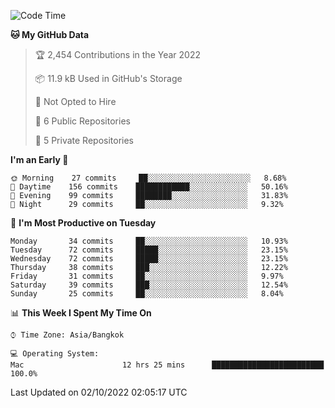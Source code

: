 <!--START_SECTION:waka-->
![Code Time](http://img.shields.io/badge/Code%20Time-1%2C454%20hrs%2053%20mins-blue)

**🐱 My GitHub Data** 

> 🏆 2,454 Contributions in the Year 2022
 > 
> 📦 11.9 kB Used in GitHub's Storage 
 > 
> 🚫 Not Opted to Hire
 > 
> 📜 6 Public Repositories 
 > 
> 🔑 5 Private Repositories  
 > 
**I'm an Early 🐤** 

```text
🌞 Morning    27 commits     ██░░░░░░░░░░░░░░░░░░░░░░░   8.68% 
🌆 Daytime    156 commits    ████████████░░░░░░░░░░░░░   50.16% 
🌃 Evening    99 commits     ████████░░░░░░░░░░░░░░░░░   31.83% 
🌙 Night      29 commits     ██░░░░░░░░░░░░░░░░░░░░░░░   9.32%

```
📅 **I'm Most Productive on Tuesday** 

```text
Monday       34 commits     ██░░░░░░░░░░░░░░░░░░░░░░░   10.93% 
Tuesday      72 commits     █████░░░░░░░░░░░░░░░░░░░░   23.15% 
Wednesday    72 commits     █████░░░░░░░░░░░░░░░░░░░░   23.15% 
Thursday     38 commits     ███░░░░░░░░░░░░░░░░░░░░░░   12.22% 
Friday       31 commits     ██░░░░░░░░░░░░░░░░░░░░░░░   9.97% 
Saturday     39 commits     ███░░░░░░░░░░░░░░░░░░░░░░   12.54% 
Sunday       25 commits     ██░░░░░░░░░░░░░░░░░░░░░░░   8.04%

```


📊 **This Week I Spent My Time On** 

```text
⌚︎ Time Zone: Asia/Bangkok

💻 Operating System: 
Mac                      12 hrs 25 mins      █████████████████████████   100.0%

```


 Last Updated on 02/10/2022 02:05:17 UTC
<!--END_SECTION:waka-->